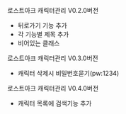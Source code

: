 로스트아크 캐릭터관리 V0.2.0버전
- 뒤로가기 기능 추가
- 각 기능별 제목 추가
- 비어있는 클래스 

로스트아크 캐릭터관리 V0.3.0버전
- 캐릭터 삭제시 비밀번호묻기(pw:1234)

로스트아크 캐릭터관리 V0.4.0버전
- 캐릭터 목록에 검색기능 추가
